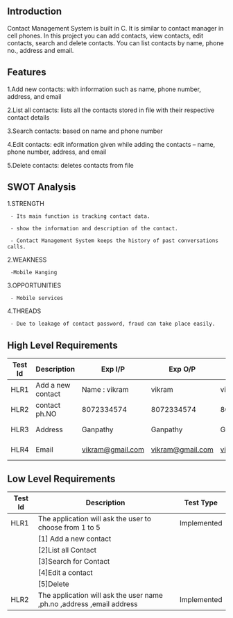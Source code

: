 ## Introduction
Contact Management System is built in C. It is similar to contact manager in cell phones. 
In this project you can add contacts, view contacts, edit contacts, search and delete contacts.
You can list contacts by name, phone no., address and email.

## Features
1.Add new contacts: with information such as name, phone number, address, and email

2.List all contacts: lists all the contacts stored in file with their respective contact details

3.Search contacts: based on name and phone number

4.Edit contacts: edit information given while adding the contacts – name, phone number, address, and email

5.Delete contacts: deletes contacts from file

## SWOT Analysis
1.STRENGTH

     - Its main function is tracking contact data.

     - show the information and description of the contact.

     - Contact Management System keeps the history of past conversations calls.
2.WEAKNESS

     -Mobile Hanging
3.OPPORTUNITIES

     - Mobile services
4.THREADS

     - Due to leakage of contact password, fraud can take place easily.

## High Level Requirements
|Test Id  | Description |Exp I/P  |Exp O/P  |Act O/P  |Test Type  |
|--|--|--|--|--|--|
| HLR1 |Add a new contact |Name : vikram |vikram |vikram|Requirement based
|HLR2|contact ph.NO|8072334574 |8072334574|8072334574|Requirement based|
| HLR3 |Address |Ganpathy|Ganpathy|Ganpathy|Requirement based
| HLR4 |Email|vikram@gmail.com|vikram@gmail.com|vikram@gmail.com|Requirement based

## Low Level Requirements
|Test Id   |Description |Test Type|
|--|--|--|
| HLR1 |The application will ask the user to choose from 1 to 5 |Implemented
   | |[1] Add a new contact |
   ||[2]List all Contact ||
 | |[3]Search for Contact 
  | |[4]Edit a contact 
   |  |[5]Delete | |
   |HLR2|The application will ask the user  name ,ph.no ,address ,email address|Implemented|
     
     
     
